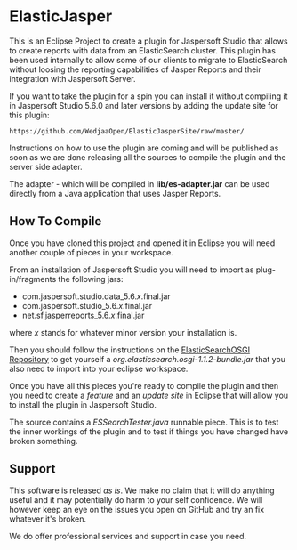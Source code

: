 ElasticJasper
=============

This is an Eclipse Project to create a plugin for Jaspersoft Studio that allows to create 
reports with data from an ElasticSearch cluster. This plugin has been used internally to 
allow some of our clients to migrate to ElasticSearch without loosing the reporting
capabilities of Jasper Reports and their integration with Jaspersoft Server.

If you want to take the plugin for a spin you can install it without compiling it in 
Jaspersoft Studio 5.6.0 and later versions by adding the update site for this plugin:

    https://github.com/WedjaaOpen/ElasticJasperSite/raw/master/

Instructions on how to use the plugin are coming and will be published as soon as we are
done releasing all the sources to compile the plugin and the server side adapter.

The adapter - which will be compiled in **lib/es-adapter.jar** can be used directly
from a Java application that uses Jasper Reports.

How To Compile
--------------

Once you have cloned this project and opened it in Eclipse you will need another couple
of pieces in your workspace.

From an installation of Jaspersoft Studio you will need to import as plug-in/fragments
the following jars:

  - com.jaspersoft.studio.data_5.6.*x*.final.jar
  - com.jaspersoft.studio_5.6.*x*.final.jar
  - net.sf.jasperreports_5.6.*x*.final.jar

where *x* stands for whatever minor version your installation is.

Then you should follow the instructions on the 
[ElasticSearchOSGI Repository](https://github.com/WedjaaOpen/ElasticSearchOSGI "ElasticSearchOSGI Repository") to get 
yourself a *org.elasticsearch.osgi-1.1.2-bundle.jar* that you also need to import into
your eclipse workspace.

Once you have all this pieces you're ready to compile the plugin and then you need
to create a *feature* and an *update site* in Eclipse that will allow you to install
the plugin in Jaspersoft Studio.

The source contains a _ESSearchTester.java_ runnable piece. This is to test the
inner workings of the plugin and to test if things you have changed have broken
something.

Support
-------

This software is released *as is*. We make no claim that it will do anything useful and
it may potentially do harm to your self confidence. We will however keep an eye on the
issues you open on GitHub and try an fix whatever it's broken.

We do offer professional services and support in case you need.
